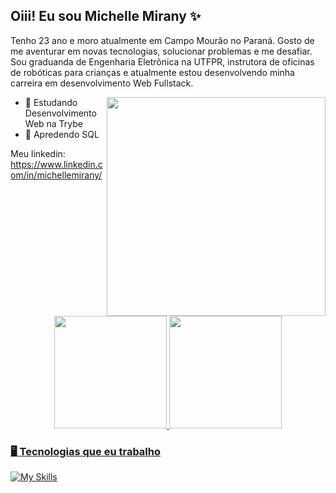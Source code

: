 ## **Oiii! Eu sou Michelle Mirany ✨**

Tenho 23 ano e moro atualmente em Campo Mourão no Paraná. Gosto de me aventurar em novas tecnologias, solucionar problemas e me desafiar. Sou graduanda de Engenharia Eletrônica na UTFPR, instrutora de oficinas de robóticas para crianças e atualmente estou desenvolvendo minha carreira em desenvolvimento Web Fullstack.

<img height="350em" align='right' src="https://user-images.githubusercontent.com/56052445/166488973-1f2a53c5-cf29-4651-92a4-afb220659ebb.png"/>

* 💚 Estudando Desenvolvimento Web na Trybe
* 🐞 Apredendo SQL

Meu linkedin: https://www.linkedin.com/in/michellemirany/

<div align="center">
  <a href="https://github.com/Micheany">
  <img height="180em" src="https://github-readme-stats.vercel.app/api?username=Micheany&show_icons=true&theme=panda&include_all_commits=true&count_private=true"/>
  <img height="180em" src="https://github-readme-stats.vercel.app/api/top-langs/?username=Micheany&layout=compact&langs_count=7&theme=panda"/>
</div>

### 🖥️ **Tecnologias que eu trabalho**
  
[![My Skills](https://skills.thijs.gg/icons?i=js,html,css,react,c,figma,git&theme=light)](https://skills.thijs.gg)
